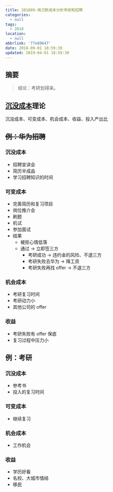 ```yaml
---
title: 201809-用沉默成本分析考研和招聘
categories:
  - null
tags:
  - 2018
location:
  - null
abbrlink: '77e89647'
date: 2018-09-01 18:59:39
updated: 2019-04-01 18:59:39
---
```


## 摘要

>结论：考研划得来。

<!-- more -->

## [沉没成本](https://zh.wikipedia.org/wiki/%E6%B2%89%E6%B2%A1%E6%88%90%E6%9C%AC)理论

沉没成本、可变成本、机会成本、收益、投入产出比

## ~~例：华为招聘~~

### 沉没成本

- 招聘宣讲会
- 简历半成品
- 学习招聘知识的时间

### 可变成本

- 完善简历和复习项目
- 岗位推介会
- 刷题
- 机试
- 参加面试
- 结果
  - 被拒心情低落
  - 通过 -> 立即签三方
    - 考研成功 -> 违约金的风险、不退三方
    - 考研失败去华为 -> 降工资
    - 考研失败再找 offer -> 不退三方

### 机会成本

- 考研复习时间
- 考研动力小
- 其他公司的 offer

### 收益

- 考研失败有 offer 保底
- 复习过程中压力小

## 例：考研

### 沉没成本

- 参考书
- 投入的复习时间

### 可变成本

- 继续复习

### 机会成本

- 工作机会

### 收益

- 学历好看
- 名校、大城市情结
- 移民